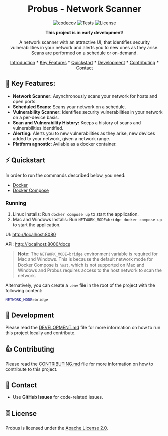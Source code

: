 <div align="center">

# Probus - Network Scanner

[![codecov](https://codecov.io/github/royrusso/probus/graph/badge.svg?token=B972KDOOOB)](https://codecov.io/github/royrusso/probus)
![Tests](https://img.shields.io/github/actions/workflow/status/royrusso/probus/pytests_codecov.yml?label=Tests)
![License](https://img.shields.io/badge/license-Apache%202.0-blue?style=flat-square)

**This project is in early development!**

A network scanner with an attractive UI, that identifies security vulnerabilities in your network and alerts you to new ones as they arise. Scans are performed on a schedule or on-demand.

[Introduction](#bulb-introduction) \* [Key Features](#dart-key-features) \* [Quickstart](#zap-quickstart) \* [Development](#dizzy-development) \* [Contributing](#+1-contributing) \* [Contact](#incoming_envelope-contact)

</div>

## :dart: Key Features:

- **Network Scanner:** Asynchronously scans your network for hosts and open ports.
- **Scheduled Scans:** Scans your network on a schedule.
- **Vulnerability Scanner:** Identifies security vulnerabilities in your network on a per-device basis.
- **Scan and Vulnerability History:** Keeps a history of scans and vulnerabilities identified.
- **Alerting:** Alerts you to new vulnerabilities as they arise, new devices added to your network, given a network range.
- **Platform agnostic**: Avilable as a docker container.

## :zap: Quickstart

In order to run the commands described below, you need:

- [Docker](https://www.docker.com/)
- [Docker Compose](https://docs.docker.com/compose/)

### Running

1. Linux Installs: Run `docker compose up` to start the application.
2. Mac and Windows Installs: Run `NETWORK_MODE=bridge docker compose up` to start the application.

UI: [http://localhost:8080](http://localhost:8080)

API: [http://localhost:8000/docs](http://localhost:8000/docs)

> **Note:** The `NETWORK_MODE=bridge` environment variable is required for Mac and Windows. This is because the default network mode for Docker Compose is `host`, which is not supported on Mac and Windows and Probus requires access to the host network to scan the network.

Alternatively, you can create a `.env` file in the root of the project with the following content:

```bash
NETWORK_MODE=bridge
```

## :dizzy: Development

Please read the [DEVELOPMENT.md](DEVELOPMENT.md) file for more information on how to run this project locally and contribute.

## :+1: Contributing

Please read the [CONTRIBUTING.md](CONTRIBUTING.md) file for more information on how to contribute to this project.

## :incoming_envelope: Contact

- Use **GitHub Issues** for code-related issues.

## :file_cabinet: License

Probus is licensed under the [Apache License 2.0](LICENSE).
